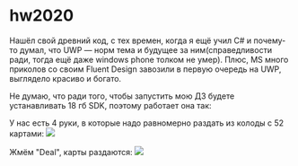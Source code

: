 # hw2020
Нашёл свой древний код, с тех времен, когда я ещё учил С# и почему-то думал, что UWP — норм тема и будущее за ним(справедливости ради, тогда ещё даже windows phone толком не умер). Плюс, MS много приколов со своим Fluent Design завозили в первую очередь на UWP, выглядело красиво и богато.

Не думаю, что ради того, чтобы запустить мою ДЗ будете устанавливать 18 гб SDK, поэтому работает она так: 

У нас есть 4 руки, в которые надо равномерно раздать из колоды с 52 картами: 
![](https://i.imgur.com/MSHejP7.png)

Жмём "Deal", карты раздаются: 
![](https://i.imgur.com/tEa2YeQ.png)
